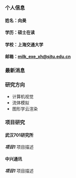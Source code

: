 ### 个人信息
#### 姓名：向昊
#### 学历：硕士在读
#### 学校：上海交通大学
#### 邮箱：milk_exe_xh@sjtu.edu.cn

### 最新消息

### 研究方向
- 计算机视觉
- 流体模拟
- 图形学云渲染

### 项目研究
#### 武汉701研究所
***项目1***
项目描述

#### 中兴通讯
***项目1***
项目描述

